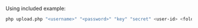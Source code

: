 Using included example:
```Bash
php upload.php "<username>" "<password>" "key" "secret" <user-id> <folder-id> "<file-path"
```
